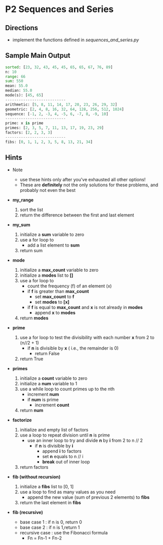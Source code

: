 # P2 Sequences and Series

## Directions

- implement the functions defined in *sequences_and_series.py*

## Sample Main Output

```python
sorted: [23, 32, 43, 45, 45, 65, 65, 67, 76, 89]
n: 10
range: 66
sum: 550
mean: 55.0
median: 55.0
mode(s): [45, 65]
---------------------------
arithmetic: [5, 8, 11, 14, 17, 20, 23, 26, 29, 32]
geometric: [2, 4, 8, 16, 32, 64, 128, 256, 512, 1024]
sequence: [-1, 2, -3, 4, -5, 6, -7, 8, -9, 10]
---------------------------
prime: x is prime
primes: [2, 3, 5, 7, 11, 13, 17, 19, 23, 29]
factors: [2, 2, 3, 3]
---------------------------
fibs: [0, 1, 1, 2, 3, 5, 8, 13, 21, 34]
```
## Hints

- Note
    - use these hints only after you've exhausted all other options!
    - These are **definitely** not the only solutions for these problems, and probably not even the best

- **my_range**
    1. sort the list
    2. return the difference between the first and last element

- **my_sum**
    1. initialize a **sum** variable to zero
    2. use a for loop to
        - add a list element to **sum**
    3. return sum

- **mode**
    1. initialize a **max_count** variable to zero
    2. initialize a **modes** list to **[]**
    3. use a for loop to
        - count the frequency (f) of an element (x)
        - if **f** is greater than **max_count**
            - set **max_count** to **f**
            - set **modes** to **[x]**
        - if **f** is equal to **max_count** and **x** is not already in **modes**
            - append **x** to **modes**
    4. return **modes**

- **prime**
    1.  use a for loop to test the divisibility with each number **x** from 2 to (n//2 + 1)
        - if **n** is divisible by **x** ( i.e., the remainder is 0)
            - return False
    2. return True

- **primes**
    1. initialize a **count** variable to zero
    2. initialize a **num** variable to 1
    3. use a while loop to count primes up to the nth
        - increment **num**
        - if **num** is prime
            - increment **count**
    4. return **num**

- **factorize**
    1. initialize and empty list of factors
    2. use a loop to repeat division until **n** is prime
        - use an inner loop to try and divide **n** by **i** from 2 to n // 2
            - if **n** is divisible by **i**
                - append **i** to factors
                - set **n** equals to n // i
                - **break** out of inner loop
    3. return factors

- **fib (without recursion)**
    1. initialize a **fibs** list to [0, 1]
    2. use a loop to find as many values as you need
        - append the new value (sum of previous 2 elements) to **fibs**
    3. return the last element in **fibs**

- **fib (recursive)**
    - base case 1 : if n is 0, return 0
    - base case 2 : if n is 1,return 1
    - recursive case : use the Fibonacci formula
        - Fn = Fn-1 + Fn-2